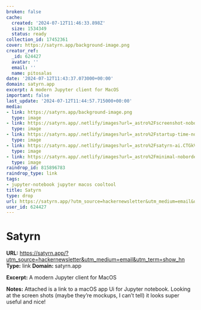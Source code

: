 ```yaml
---
broken: false
cache:
  created: '2024-07-12T11:46:33.898Z'
  size: 1534349
  status: ready
collection_id: 17452361
cover: https://satyrn.app/background-image.png
creator_ref:
  _id: 624427
  avatar: ''
  email: ''
  name: pitosalas
date: '2024-07-12T11:43:37.073000+00:00'
domain: satyrn.app
excerpt: A modern Jupyter client for MacOS
important: false
last_update: '2024-07-12T11:44:57.715000+00:00'
media:
- link: https://satyrn.app/background-image.png
  type: image
- link: https://satyrn.app/.netlify/images?url=_astro%2Fscreenshot-noborder.Db7C7PI4.png
  type: image
- link: https://satyrn.app/.netlify/images?url=_astro%2Fstartup-time-noborder.MoHgGeh0.png
  type: image
- link: https://satyrn.app/.netlify/images?url=_astro%2Fsatyrn-ai.CTGkVtr4.gif
  type: image
- link: https://satyrn.app/.netlify/images?url=_astro%2Fminimal-noborder.Blswq2X5.png
  type: image
raindrop_id: 815896783
raindrop_type: link
tags:
- jupyter-notebook jupyter macos cooltool
title: Satyrn
type: drop
url: https://satyrn.app/?utm_source=hackernewsletter&utm_medium=email&utm_term=show_hn
user_id: 624427
---
```


# Satyrn

**URL:** https://satyrn.app/?utm_source=hackernewsletter&utm_medium=email&utm_term=show_hn
**Type:** link
**Domain:** satyrn.app

**Excerpt:** A modern Jupyter client for MacOS

**Notes:**
Attached is a link to a macOS app Ui for Jupyter notebook. Looking at the screen shots (maybe they’re mockups, I can’t tell) it looks super useful and nice!
